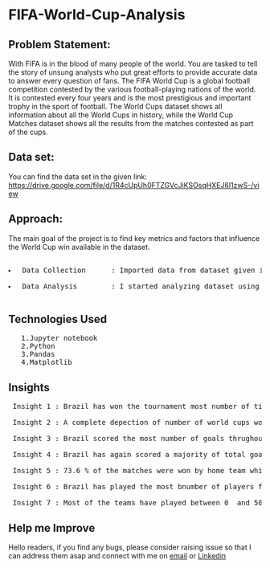 # FIFA-World-Cup-Analysis
## Problem Statement:
<p>With FIFA is in the blood of many people of the world. You are tasked to tell the story of unsung
analysts who put great efforts to provide accurate data to answer every question of fans. The
FIFA World Cup is a global football competition contested by the various football-playing
nations of the world. It is contested every four years and is the most prestigious and important
trophy in the sport of football.
The World Cups dataset shows all information about all the World Cups in history, while the
World Cup Matches dataset shows all the results from the matches contested as part of the
cups.</p>

## Data set:
You can find the data set in the given link: https://drive.google.com/file/d/1R4cUpUh0FTZGVcJiKSOsqHXEJ6l1zwS-/view

## Approach:
<p>The main goal of the project is to find key metrics and factors that influence the World Cup win available in the dataset.</p>
<pre> 
<li> Data Collection      : Imported data from dataset given in the project using Pandas library. </li>
<li> Data Analysis        : I started analyzing dataset using Pandas,Numpy,Matplotlib. </li>
</pre>

## Technologies Used
<pre>
   1.Jupyter notebook
   2.Python
   3.Pandas
   4.Matplotlib
</pre>

## Insights
<pre>
 Insight 1 : Brazil has won the tournament most number of times

 Insight 2 : A complete depection of number of world cups won, first runner-up, and second runner-up positions by various participating teams

 Insight 3 : Brazil scored the most number of goals thrughout the history of worldcup followed by Argentina and Germany.

 Insight 4 : Brazil has again scored a majority of total goals playing as home team whereas spain scored more goals playing as away country rather than home country

 Insight 5 : 73.6 % of the matches were won by home team while 26.4 % were won by away team. 

 Insight 6 : Brazil has played the most bnumber of players followed by Italy and Argentina

 Insight 7 : Most of the teams have played between 0  and 500 players only in the complete competition, and handful of countries have played more than 1500 players in the history of competition.
</pre>

## Help me Improve
<p> Hello readers, if you find any bugs, please consider raising issue so that I can address them asap and connect with me on
<a href="mailto:kanhaiyaac24@gmail.com">email</a> or
<a href="https://www.linkedin.com/in/kanhaiya-chhaparwal-73a139289/">Linkedin</a>
